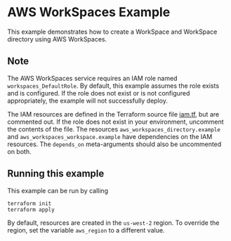 # AWS WorkSpaces Example

This example demonstrates how to create a WorkSpace and WorkSpace directory using AWS WorkSpaces.

## Note

The AWS WorkSpaces service requires an IAM role named `workspaces_DefaultRole`. By default, this example assumes the role exists and is configured. If the role does not exist or is not configured appropriately, the example will not successfully deploy.

The IAM resources are defined in the Terraform source file [iam.tf](iam.tf), but are commented out. If the role does not exist in your environment, uncomment the contents of the file. The resources `aws_workspaces_directory.example` and `aws_workspaces_workspace.example` have dependencies on the IAM resources. The `depends_on` meta-arguments should also be uncommented on both.

## Running this example

This example can be run by calling

```shell
terraform init
terraform apply
```

By default, resources are created in the `us-west-2` region. To override the region, set the variable `aws_region` to a different value.
